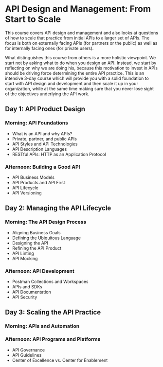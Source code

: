 # API Design and Management: From Start to Scale

This course covers API design and management and also looks at questions of how to scale that practice from initial APIs to a larger set of APIs. The focus is both on externally facing APIs (for partners or the public) as well as for internally facing ones (for private users).

What distinguishes this course from others is a more holistic viewpoint. We start not by asking what to do when you design an API. Instead, we start by reflecting on why we are doing his, because this motivation to invest in APIs should be driving force determining the entire API practice. This is an intensive 3-day course which will provide you with a solid foundation to start with API design and development and then scale it up in your organization, while at the same time making sure that you never lose sight of the objectives underlying the API work.


## Day 1: API Product Design

### Morning: API Foundations

- What is an API and why APIs?
- Private, partner, and public APIs
- API Styles and API Technologies
- API Description Languages
- RESTful APIs: HTTP as an Application Protocol

### Afternoon: Building a Good API

- API Business Models
- API Products and API First
- API Lifecycle
- API Versioning

## Day 2: Managing the API Lifecycle

### Morning: The API Design Process

- Aligning Business Goals
- Defining the Ubiquitous Language
- Designing the API
- Refining the API Product
- API Linting
- API Mocking

### Afternoon: API Development

- Postman Collections and Workspaces
- APIs and SDKs
- API Documentation
- API Security

## Day 3: Scaling the API Practice

### Morning: APIs and Automation

### Afternoon: API Programs and Platforms

- API Governance
- API Guidelines
- Center of Excellence vs. Center for Enablement
